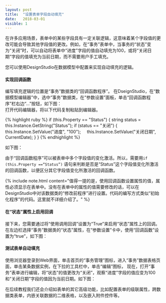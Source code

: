 ```yaml
---
layout: post
title:  "设置表单字段自动填充"
date:   2018-03-01
visible: 1
---
```


在许多应用场景，表单中的某些字段具有一定关联逻辑，这意味着某个字段值的更改可能会导致其他字段值的更改。例如，在“事务”表单中，当事务的“状态”变为“关闭”时，可以自动将表单中“进度”字段的值自动填充为100，或将“关闭日期”字段的值填充为当前日期，而不需要用户手工填充。

您可以使用DesignStudio在数据模型中配置来实现自动填充的逻辑。

#### 实现回调函数

编写填充逻辑的位置是“事务”数据类的“回调函数程序”。
在DseignStudio，在“数据模型编辑器”中，选中“事务”数据类，在“参数设置”面板，单击“回调函数程序”栏右边“...”按钮，如下图：
<img src="{{'/assets/img/2018-2-29-设置表单字段自动填充1.png' | prepend: site.baseurl }}" alt=""><br>
打开代码编辑器，将以下代码复制粘贴到编辑器。

{% highlight ruby %}
if (this.Property == "Status")
{
  string status = this.Instance.GetString("Status");
  if (status == "关闭")
  {
      this.Instance.SetValue("进度", "100");
      this.Instance.SetValue("关闭日期", CurrentDate);
  }
}
{% endhighlight %}

如下图：
<img src="{{'/assets/img/2018-2-29-设置表单字段自动填充2.png' | prepend: site.baseurl }}" alt=""><br>

由于“回调函数程序”可以被表单中多个字段值的变化激活。所以，需要用<code>if (this.Property ==“Status”)</code> 语句来判断是否是“Status”这个字段值变化所激活的回调函数，以便区分其它字段值变化所激活的回调函数。

{% include note.html content="值得一提的是，使用回调函数设置属性的值，属性必须显示在表单中。没有在表单中的属性的值需要修改的话，可以在DesignStudio中对该数据类的“修改前程序”进行设置。代码的编写方式类似“初始化程序”的代码。这里就不详细介绍了。" %}


#### 在“状态”属性上启用回调

接下来，您需要通过将“使用调用回调”设置为“True”来启用“状态”属性上的回调。
在左边栏选择“事务”数据类的“状态”属性，在“参数设置”卡中，使用“回调函数”设置为“true”，如下图：
<img src="{{'/assets/img/2018-2-29-设置表单字段自动填充3.png' | prepend: site.baseurl }}" alt=""><br>

#### 测试表单自动填充
使用浏览器登录到Web界面，单击首页的“事务管理”图标，进入“事务”数据表格页面，单击某条数据实例，在下拉的工具栏中，单击“编辑”图标，
现在，打开“事务”表单进行编辑，将“状态”的值更改为“关闭”，观察“进度”字段的值应变为100和“关闭日期”字段的值因为当前日期。如下图：
<img src="{{'/assets/img/2018-2-29-设置表单字段自动填充4A.png' | prepend: site.baseurl }}" alt=""><br>

在后续教程我们还会介绍如表单的其它高级功能，比如配置表单的级联属性，跨数据类表单，内嵌关联数据的二维表格，以及嵌入附件控件等。
